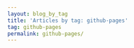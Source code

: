 ```yaml
---
layout: blog_by_tag
title: 'Articles by tag: github-pages'
tag: github-pages
permalink: github-pages/
---
```

